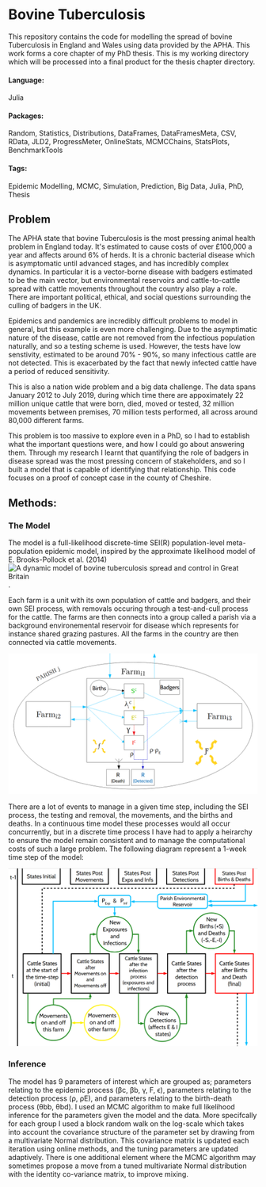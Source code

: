 # Bovine Tuberculosis

This repository contains the code for modelling the spread of bovine Tuberculosis in England and Wales using data provided by the APHA. This work forms a core chapter of my PhD thesis. This is my working directory which will be processed into a final product for the thesis chapter directory.

#### Language:
Julia

#### Packages:
Random, Statistics, Distributions, DataFrames, DataFramesMeta, CSV, RData, JLD2, ProgressMeter, OnlineStats, MCMCChains, StatsPlots, BenchmarkTools

#### Tags:
Epidemic Modelling, MCMC, Simulation, Prediction, Big Data, Julia, PhD, Thesis


## Problem

The APHA state that bovine Tuberculosis is the most pressing animal health problem in England today. It's estimated to cause costs of over £100,000 a year and affects around 6% of herds. It is a chronic bacterial disease which is asymptomatic until advanced stages, and has incredibly complex dynamics. In particular it is a vector-borne disease with badgers estimated to be the main vector, but environmental reservoirs and cattle-to-cattle spread with cattle movements throughout the country also play a role. There are important political, ethical, and social questions surrounding the culling of badgers in the UK.

Epidemics and pandemics are incredibly difficult problems to model in general, but this example is even more challenging. Due to the asymptimatic nature of the disease, cattle are not removed from the infectious population naturally, and so a testing scheme is used. However, the tests have low senstivity, estimated to be around 70% - 90%, so many infectious cattle are not detected. This is exacerbated by the fact that newly infected cattle have a period of reduced sensitivity.

This is also a nation wide problem and a big data challenge. The data spans January 2012 to July 2019, during which time there are appoximately 22 million unique cattle that were born, died, moved or tested, 32 million movements between premises, 70 million tests performed, all across around 80,000 different farms.

This problem is too massive to explore even in a PhD, so I had to establish what the important questions were, and how I could go about answering them. Through my research I learnt that quantifying the role of badgers in disease spread was the most pressing concern of stakeholders, and so I built a model that is capable of identifying that relationship. This code focuses on a proof of concept case in the county of Cheshire.

## Methods:

### The Model

The model is a full-likelihood discrete-time SEI(R) population-level meta-population epidemic model, inspired by the approximate likelihood model of E. Brooks-Pollock et al. (2014) ![A dynamic model of bovine tuberculosis spread and control in Great Britain](https://pubmed.ncbi.nlm.nih.gov/25008532/).

Each farm is a unit with its own population of cattle and badgers, and their own SEI process, with removals occuring through a test-and-cull process for the cattle. The farms are then connects into a group called a parish via a background environemental reservoir for disease which represents for instance shared grazing pastures. All the farms in the country are then connected via cattle movements.

![Farm structure](Images/bTB_Parish_Diagram.png)

There are a lot of events to manage in a given time step, including the SEI process, the testing and removal, the movements, and the births and deaths. In a continuous time model these processes would all occur concurrently, but in a discrete time process I have had to apply a heirarchy to ensure the model remain consistent and to manage the computational costs of such a large problem. The following diagram represent a 1-week time step of the model:

![Timestep](Images/Model_Sim_Diagram.png)


### Inference

The model has 9 parameters of interest which are grouped as; parameters relating to the epidemic process (βc, βb, γ, F, ϵ), parameters relating to the detection process (ρ, ρE), and parameters relating to the birth-death process (θbb, θbd). I used an MCMC algorithm to make full likelihood inference for the parameters given the model and the data. More specifcally for each group I used a block random walk on the log-scale which takes into account the covariance structure of the parameter set by drawing from a multivariate Normal distribution. This covariance matrix is updated each iteration using online methods, and the tuning parameters are updated adaptively. There is one additional element where the MCMC algorithm may sometimes propose a move from a tuned multivariate Normal distribution with the identity co-variance matrix, to improve mixing.







